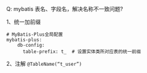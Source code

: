 Q: mybatis 表名、字段名，解决名称不一致问题?

1、统一加前缀

```
# MyBatis-Plus全局配置
mybatis-plus:
    db-config:
      table-prefix: t_  # 设置实体类所对应表的统一前缀
```

2、注解
`@TableName(“t_user”) `